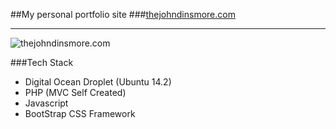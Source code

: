 
##My personal portfolio site
###[thejohndinsmore.com](http://thejohndinsmore.com/)
___

![thejohndinsmore.com](https://cloud.githubusercontent.com/assets/7789098/22997596/0f199024-f3a1-11e6-9b7b-a7570cb3b819.png)

###Tech Stack
* Digital Ocean Droplet (Ubuntu 14.2)
* PHP (MVC Self Created)
* Javascript
* BootStrap CSS Framework


